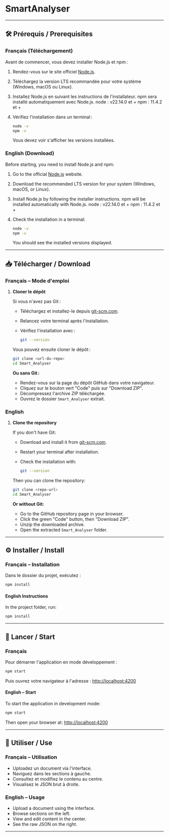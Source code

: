 # SmartAnalyser

---

## 🛠️ Prérequis / Prerequisites

### Français (Téléchargement)

Avant de commencer, vous devez installer Node.js et npm :

1. Rendez-vous sur le site officiel [Node.js](https://nodejs.org/).
2. Téléchargez la version LTS recommandée pour votre système (Windows, macOS ou Linux).
3. Installez Node.js en suivant les instructions de l'installateur. npm sera installé automatiquement avec Node.js.
node : v22.14.0 et +
npm : 11.4.2 et +
4. Vérifiez l'installation dans un terminal :

   ```bash
   node -v
   npm -v
   ```

   Vous devez voir s'afficher les versions installées.

### English (Download)

Before starting, you need to install Node.js and npm:

1. Go to the official [Node.js](https://nodejs.org/) website.
2. Download the recommended LTS version for your system (Windows, macOS, or Linux).
3. Install Node.js by following the installer instructions. npm will be installed automatically with Node.js.
node : v22.14.0 et +
npm : 11.4.2 et +
4. Check the installation in a terminal:

   ```bash
   node -v
   npm -v
   ```

   You should see the installed versions displayed.

---

## 📥 Télécharger / Download

### Français – Mode d'emploi

1. **Cloner le dépôt**

   Si vous n'avez pas Git :

   - Téléchargez et installez-le depuis [git-scm.com](https://git-scm.com/).
   - Relancez votre terminal après l'installation.
   - Vérifiez l'installation avec :

     ```bash
     git --version
     ```

   Vous pouvez ensuite cloner le dépôt :

   ```bash
   git clone <url-du-repo>
   cd Smart_Analyser
   ```

   **Ou sans Git :**

   - Rendez-vous sur la page du dépôt GitHub dans votre navigateur.
   - Cliquez sur le bouton vert "Code" puis sur "Download ZIP".
   - Décompressez l'archive ZIP téléchargée.
   - Ouvrez le dossier `Smart_Analyser` extrait.

### English

1. **Clone the repository**

   If you don't have Git:

   - Download and install it from [git-scm.com](https://git-scm.com/).
   - Restart your terminal after installation.
   - Check the installation with:

     ```bash
     git --version
     ```

   Then you can clone the repository:

   ```bash
   git clone <repo-url>
   cd Smart_Analyser
   ```

   **Or without Git:**

   - Go to the GitHub repository page in your browser.
   - Click the green "Code" button, then "Download ZIP".
   - Unzip the downloaded archive.
   - Open the extracted `Smart_Analyser` folder.

---

## ⚙️ Installer / Install

### Français – Installation

Dans le dossier du projet, exécutez :

```bash
npm install
```

#### English Instructions

In the project folder, run:

```bash
npm install
```

---

## 🚀 Lancer / Start

### Français

Pour démarrer l'application en mode développement :

```bash
npm start
```

Puis ouvrez votre navigateur à l'adresse : [http://localhost:4200](http://localhost:4200)

#### English – Start

To start the application in development mode:

```bash
npm start
```

Then open your browser at: [http://localhost:4200](http://localhost:4200)

---

## 📝 Utiliser / Use

### Français – Utilisation

- Uploadez un document via l'interface.
- Naviguez dans les sections à gauche.
- Consultez et modifiez le contenu au centre.
- Visualisez le JSON brut à droite.

### English – Usage

- Upload a document using the interface.
- Browse sections on the left.
- View and edit content in the center.
- See the raw JSON on the right.

---
